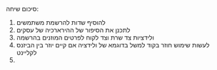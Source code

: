 סיכום שיחה:
1. להוסיף שדות להרשמת משתמשים
2. לתכנן את הסיפור של ההירארכיה של עסקים
3. ולידציות צד שרת וצד לקוח לפרטים המוזנים בהרשמה
4. לעשות שימוש חוזר בקוד למשל בדוגמא של ולידציה אם קיים יוזר בין הביזנס לקליינט
5. 
